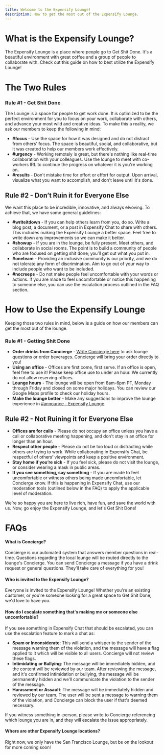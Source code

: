 ```yaml
---
title: Welcome to the Expensify Lounge!
description: How to get the most out of the Expensify Lounge.
---
```

<!-- The lines above are required by Jekyll to process the .md file -->

# What is the Expensify Lounge?
The Expensify Lounge is a place where people go to Get Shit Done. It's a beautiful environment with great coffee and a group of people to collaborate with. Check out this guide on how to best utilize the Expensify Lounge!

# The Two Rules
### Rule #1 - Get Shit Done

The Lounge is a space for people to get work done. It is optimized to be the perfect environment for you to focus on your work, collaborate with others, and advance your most wild and creative ideas. To make this a reality, we ask our members to keep the following in mind:

- **#focus** - Use the space for how it was designed and do not distract from others' focus. The space is beautiful, social, and collaborative, but it was created to help our members work effectively.
- **#urgency** - Working remotely is great, but there's nothing like real-time collaboration with your colleagues.  Use the lounge to meet with co-workers IRL to continue the progress on whatever it is you're working on.
- **#results** - Don't mistake time for effort or effort for output. Upon arrival, visualize what you want to accomplish, and don't leave until it's done.

## Rule #2 - Don’t Ruin it for Everyone Else

We want this place to be incredible, innovative, and always elvoving. To achieve that, we have some general guidelines:

- **#writeitdown** - If you can help others learn from you, do so. Write a blog post, a document, or a post in Expensify Chat to share with others. This includes making the Expensify Lounge a better space. Feel free to write down any improvements so we can make it better.
- **#showup** - If you are in the lounge, be fully present. Meet others, and collaborate in social rooms. The point is to build a community of people who are focused on getting shit done; you’ll get out what you put in.
- **#oneteam** - Providing an inclusive community is our priority, and we do not tolerate any form of discrimination. Aim to go out of your way to include people who want to be included.
- **#nocreeps** - Do not make people feel uncomfortable with your words or actions. If you are made to feel uncomfortable or notice this happening to someone else, you can use the escalation process outlined in the FAQ section.

# How to Use the Expensify Lounge
Keeping those two rules in mind, below is a guide on how our members can get the most out of the lounge.

### Rule #1 - Getting Shit Done
- **Order drinks from Concierge** - [Write Concierge here](https://new.expensify.com/concierge) to ask lounge questions or order beverages. Concierge will bring your order directly to you!
- **Using an office** - Offices are first come, first serve. If an office is open, feel free to use it! Please keep office use to under an hour. We currently do not allow reserving offices.
- **Lounge hours** - The lounge will be open from 8am-6pm PT, Monday through Friday and closed on some major holidays. You can review our Google Maps profile to check our holiday hours.
- **Make the lounge better** - Make any suggestions to improve the lounge experience in [#announce - Expensify Lounge](https://new.expensify.com/r/8292963527436014).

## Rule #2 - Not Ruining it for Everyone Else
- **Offices are for calls** - Please do not occupy an office unless you have a call or collaborative meeting happening, and don't stay in an office for longer than an hour.
- **Respect other people** - Please do not be too loud or distracting while others are trying to work. While collaborating in Expensify Chat, be respectful of others’ viewpoints and keep a positive environment.
- **Stay home if you’re sick** - If you feel sick, please do not visit the lounge, or consider wearing a mask in public areas.
- **If you see something, say something** - If you are made to feel uncomfortable or witness others being made uncomfortable, let Concierge know. If this is happening in Expensify Chat, use our moderation tools (outlined below in the FAQ) to apply the applicable level of moderation.

We’re so happy you are here to live rich, have fun, and save the world with us. Now, go enjoy the Expensify Lounge, and let's Get Shit Done!

# FAQs

#### What is Concierge?

Concierge is our automated system that answers member questions in real-time. Questions regarding the local lounge will be routed directly to the lounge's Concierge. You can send Concierge a message if you have a drink request or general questions. They’ll take care of everything for you!

#### Who is invited to the Expensify Lounge?

Everyone is invited to the Expensify Lounge! Whether you're an existing customer, or you're someone looking for a great space to Get Shit Done, we'd love to have you.

#### How do I escalate something that's making me or someone else uncomfortable?

If you see something in Expensify Chat that should be escalated, you can use the escalation feature to mark a chat as:
- **Spam or Inconsiderate**: This will send a whisper to the sender of the message warning them of the violation, and the message will have a flag applied to it which will be visible to all users. Concierge will not review these flags.
- **Intimidating or Bullying**: The message will be immediately hidden, and the content will be reviewed by our team. After reviewing the message, and it's confirmed intimidation or bullying, the message will be permanently hidden and we'll communicate the violation to the sender of the message.
- **Harassment or Assault**: The message will be immediately hidden and reviewed by our team. The user will be sent a message to warning them of the violation, and Concierge can block the user if that's deemed necessary.

If you witness something in-person, please write to Concierge referencing which lounge you are in, and they will escalate the issue appropriately.

#### Where are other Expensify Lounge locations?

Right now, we only have the San Francisco Lounge, but be on the lookout for more coming soon!

